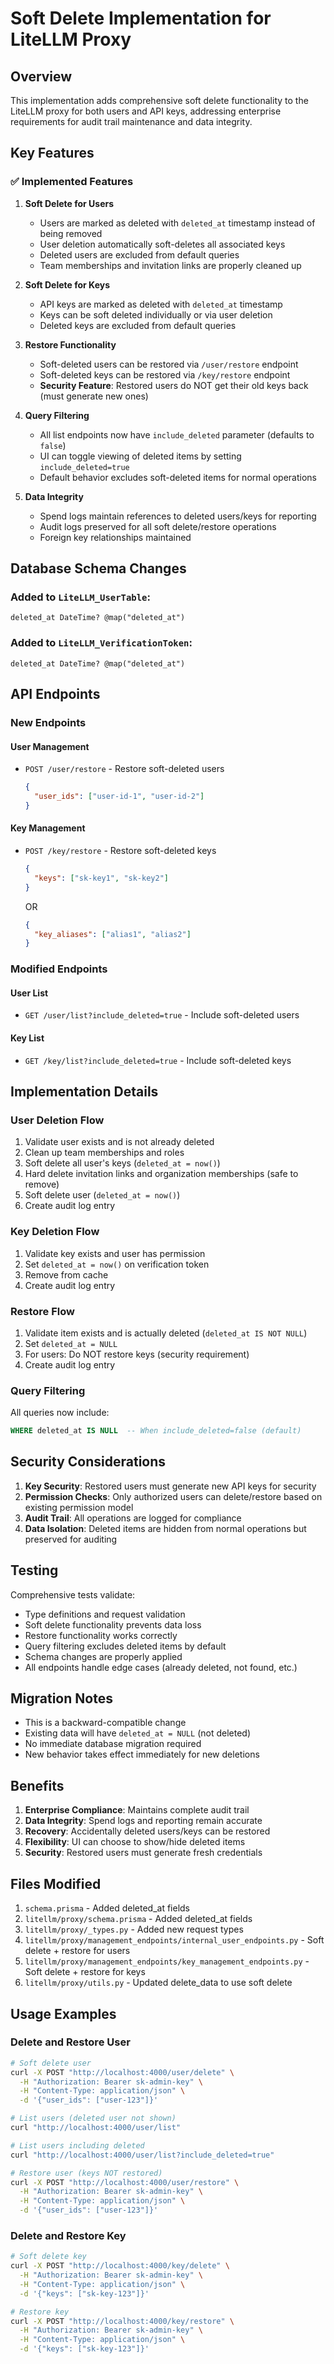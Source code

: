 # Soft Delete Implementation for LiteLLM Proxy

## Overview

This implementation adds comprehensive soft delete functionality to the LiteLLM proxy for both users and API keys, addressing enterprise requirements for audit trail maintenance and data integrity.

## Key Features

### ✅ Implemented Features

1. **Soft Delete for Users**
   - Users are marked as deleted with `deleted_at` timestamp instead of being removed
   - User deletion automatically soft-deletes all associated keys
   - Deleted users are excluded from default queries
   - Team memberships and invitation links are properly cleaned up

2. **Soft Delete for Keys**
   - API keys are marked as deleted with `deleted_at` timestamp
   - Keys can be soft deleted individually or via user deletion
   - Deleted keys are excluded from default queries

3. **Restore Functionality**
   - Soft-deleted users can be restored via `/user/restore` endpoint
   - Soft-deleted keys can be restored via `/key/restore` endpoint
   - **Security Feature**: Restored users do NOT get their old keys back (must generate new ones)

4. **Query Filtering**
   - All list endpoints now have `include_deleted` parameter (defaults to `false`)
   - UI can toggle viewing of deleted items by setting `include_deleted=true`
   - Default behavior excludes soft-deleted items for normal operations

5. **Data Integrity**
   - Spend logs maintain references to deleted users/keys for reporting
   - Audit logs preserved for all soft delete/restore operations
   - Foreign key relationships maintained

## Database Schema Changes

### Added to `LiteLLM_UserTable`:
```prisma
deleted_at DateTime? @map("deleted_at")
```

### Added to `LiteLLM_VerificationToken`:
```prisma
deleted_at DateTime? @map("deleted_at")
```

## API Endpoints

### New Endpoints

#### User Management
- `POST /user/restore` - Restore soft-deleted users
  ```json
  {
    "user_ids": ["user-id-1", "user-id-2"]
  }
  ```

#### Key Management  
- `POST /key/restore` - Restore soft-deleted keys
  ```json
  {
    "keys": ["sk-key1", "sk-key2"]
  }
  ```
  OR
  ```json
  {
    "key_aliases": ["alias1", "alias2"]
  }
  ```

### Modified Endpoints

#### User List
- `GET /user/list?include_deleted=true` - Include soft-deleted users

#### Key List
- `GET /key/list?include_deleted=true` - Include soft-deleted keys

## Implementation Details

### User Deletion Flow
1. Validate user exists and is not already deleted
2. Clean up team memberships and roles
3. Soft delete all user's keys (`deleted_at = now()`)
4. Hard delete invitation links and organization memberships (safe to remove)
5. Soft delete user (`deleted_at = now()`)
6. Create audit log entry

### Key Deletion Flow
1. Validate key exists and user has permission
2. Set `deleted_at = now()` on verification token
3. Remove from cache
4. Create audit log entry

### Restore Flow
1. Validate item exists and is actually deleted (`deleted_at IS NOT NULL`)
2. Set `deleted_at = NULL`
3. For users: Do NOT restore keys (security requirement)
4. Create audit log entry

### Query Filtering
All queries now include:
```sql
WHERE deleted_at IS NULL  -- When include_deleted=false (default)
```

## Security Considerations

1. **Key Security**: Restored users must generate new API keys for security
2. **Permission Checks**: Only authorized users can delete/restore based on existing permission model
3. **Audit Trail**: All operations are logged for compliance
4. **Data Isolation**: Deleted items are hidden from normal operations but preserved for auditing

## Testing

Comprehensive tests validate:
- Type definitions and request validation
- Soft delete functionality prevents data loss
- Restore functionality works correctly
- Query filtering excludes deleted items by default
- Schema changes are properly applied
- All endpoints handle edge cases (already deleted, not found, etc.)

## Migration Notes

- This is a backward-compatible change
- Existing data will have `deleted_at = NULL` (not deleted)
- No immediate database migration required
- New behavior takes effect immediately for new deletions

## Benefits

1. **Enterprise Compliance**: Maintains complete audit trail
2. **Data Integrity**: Spend logs and reporting remain accurate
3. **Recovery**: Accidentally deleted users/keys can be restored
4. **Flexibility**: UI can choose to show/hide deleted items
5. **Security**: Restored users must generate fresh credentials

## Files Modified

1. `schema.prisma` - Added deleted_at fields
2. `litellm/proxy/schema.prisma` - Added deleted_at fields
3. `litellm/proxy/_types.py` - Added new request types
4. `litellm/proxy/management_endpoints/internal_user_endpoints.py` - Soft delete + restore for users
5. `litellm/proxy/management_endpoints/key_management_endpoints.py` - Soft delete + restore for keys
6. `litellm/proxy/utils.py` - Updated delete_data to use soft delete

## Usage Examples

### Delete and Restore User
```bash
# Soft delete user
curl -X POST "http://localhost:4000/user/delete" \
  -H "Authorization: Bearer sk-admin-key" \
  -H "Content-Type: application/json" \
  -d '{"user_ids": ["user-123"]}'

# List users (deleted user not shown)
curl "http://localhost:4000/user/list"

# List users including deleted
curl "http://localhost:4000/user/list?include_deleted=true"

# Restore user (keys NOT restored)
curl -X POST "http://localhost:4000/user/restore" \
  -H "Authorization: Bearer sk-admin-key" \
  -H "Content-Type: application/json" \
  -d '{"user_ids": ["user-123"]}'
```

### Delete and Restore Key
```bash
# Soft delete key
curl -X POST "http://localhost:4000/key/delete" \
  -H "Authorization: Bearer sk-admin-key" \
  -H "Content-Type: application/json" \
  -d '{"keys": ["sk-key-123"]}'

# Restore key
curl -X POST "http://localhost:4000/key/restore" \
  -H "Authorization: Bearer sk-admin-key" \
  -H "Content-Type: application/json" \
  -d '{"keys": ["sk-key-123"]}'
```